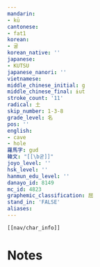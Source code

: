 ```yaml
---
mandarin:
- kū
cantonese:
- fat1
korean:
- 굴
korean_native: ''
japanese:
- KUTSU
japanese_nanori: ''
vietnamese:
middle_chinese_initial: g
middle_chinese_final: ɨut
stroke_count: '11'
radical: 土
skip_number: 1-3-8
grade_level: 名
pos: ''
english:
- cave
- hole
羅馬字: gud
韓文: "[[\b굳]]"
joyo_level: ''
hsk_level: ''
hanmun_edu_level: ''
danayo_id: 8149
mc_id: 4823
graphemic_classification: 屈
stand_in: 'FALSE'
aliases:
---
```

```meta-bind-embed
[[nav/char_info]]
```

# Notes
